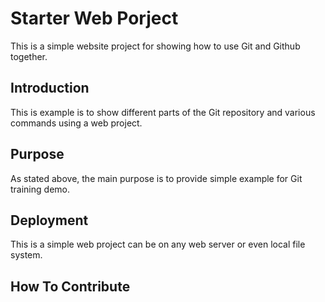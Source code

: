 # Starter Web Porject

This is a simple website project for showing how to use Git and Github together.

## Introduction

This is example is to show different parts of the Git repository and various commands using a web project.

## Purpose

As stated above, the main purpose is to provide simple example for Git training demo.

## Deployment

This is a simple web project can be on any web server or even local file system.

## How To Contribute
